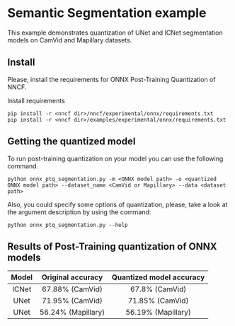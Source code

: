 # Semantic Segmentation example

This example demonstrates quantization of UNet and ICNet segmentation models on CamVid and Mapillary datasets.

## Install

Please, install the requirements for ONNX Post-Training Quantization of NNCF.

Install requirements

```
pip install -r <nncf dir>/nncf/experimental/onnx/requirements.txt
pip install -r <nncf dir>/examples/experimental/onnx/requirements.txt
```

## Getting the quantized model

To run post-training quantization on your model you can use the following command.

```
python onnx_ptq_segmentation.py -m <ONNX model path> -o <quantized ONNX model path> --dataset_name <CamVid or Mapillary> --data <dataset path>
```

Also, you could specify some options of quantization, please, take a look at the argument description by using the
command:

```
python onnx_ptq_segmentation.py --help
```

## Results of Post-Training quantization of ONNX models

| Model |  Original accuracy  | Quantized model accuracy |
|:-----:|:-------------------:|:------------------------:|
| ICNet |   67.88% (CamVid)   |      67.8% (CamVid)      |
| UNet  |   71.95% (CamVid)   |     71.85% (CamVid)      |
| UNet  |  56.24% (Mapillary) |     56.19% (Mapillary)   |
